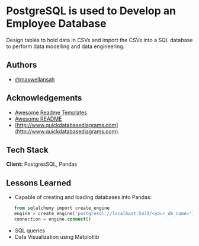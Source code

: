 # PostgreSQL is used to Develop an Employee Database
Design tables to hold data in CSVs and import the CSVs into a SQL database to perform data modelling and data engineering. 

## Authors

- [@maxwellansah](https://github.com/maximum-boop/Employee-Database)


## Acknowledgements

 - [Awesome Readme Templates](https://awesomeopensource.com/project/elangosundar/awesome-README-templates)
 - [Awesome README](https://github.com/matiassingers/awesome-readme)
 - [http://www.quickdatabasediagrams.com](http://www.quickdatabasediagrams.com).
 




## Tech Stack

**Client:** PostgresSQL, Pandas




## Lessons Learned

- Capable of creating and loading databases into Pandas:
```sql
   from sqlalchemy import create_engine
   engine = create_engine('postgresql://localhost:5432/<your_db_name>')
   connection = engine.connect()
   ```

- SQL queries
- Data Visualization using Matplotlib


